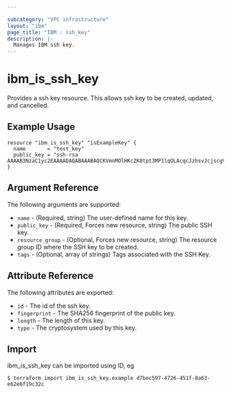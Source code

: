 ```yaml
---

subcategory: "VPC infrastructure"
layout: "ibm"
page_title: "IBM : ssh_key"
description: |-
  Manages IBM ssh key.
---
```


# ibm\_is_ssh_key

Provides a ssh key resource. This allows ssh key to be created, updated, and cancelled.


## Example Usage

```hcl
resource "ibm_is_ssh_key" "isExampleKey" {
  name       = "test_key"
  public_key = "ssh-rsa AAAAB3NzaC1yc2EAAAADAQABAAABAQCKVmnMOlHKcZK8tpt3MP1lqOLAcqcJzhsvJcjscgVERRN7/9484SOBJ3HSKxxNG5JN8owAjy5f9yYwcUg+JaUVuytn5Pv3aeYROHGGg+5G346xaq3DAwX6Y5ykr2fvjObgncQBnuU5KHWCECO/4h8uWuwh/kfniXPVjFToc+gnkqA+3RKpAecZhFXwfalQ9mMuYGFxn+fwn8cYEApsJbsEmb0iJwPiZ5hjFC8wREuiTlhPHDgkBLOiycd20op2nXzDbHfCHInquEe/gYxEitALONxm0swBOwJZwlTDOB7C6y2dzlrtxr1L59m7pCkWI4EtTRLvleehBoj3u7jB4usR"
}
```

## Argument Reference

The following arguments are supported:

* `name` - (Required, string) The user-defined name for this key.
* `public_key` - (Required, Forces new resource, string) The public SSH key.
* `resource_group` - (Optional, Forces new resource, string) The resource group ID where the SSH key to be created.
* `tags` - (Optional, array of strings) Tags associated with the SSH Key.

## Attribute Reference

The following attributes are exported:

* `id` - The id of the ssh key.
* `fingerprint` -  The SHA256 fingerprint of the public key.
* `length` - The length of this key.
* `type` - The cryptosystem used by this key.


## Import

ibm_is_ssh_key can be imported using ID, eg

```
$ terraform import ibm_is_ssh_key.example d7bec597-4726-451f-8a63-e62e6f19c32c
```
